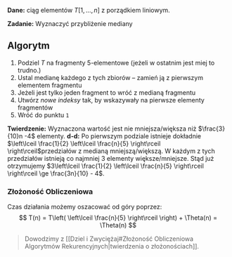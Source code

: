 **Dane:**
ciąg elementów $T[1,\dots, n]$ z porządkiem liniowym.

**Zadanie:**
Wyznaczyć przybliżenie mediany

## Algorytm

1. Podziel $T$ na fragmenty 5-elementowe (jeżeli w ostatnim jest miej to trudno.)
2. Ustal medianę każdego z tych zbiorów – zamień ją z pierwszym elementem fragmentu
3. Jeżeli jest tylko jeden fragment to wróć z medianą fragmentu
4. Utwórz *nowe indeksy* tak, by wskazywały na pierwsze elementy fragmentów
5. Wróć do punktu `1`

**Twierdzenie:**
Wyznaczona wartość jest nie mniejsza/większa niż $\frac{3}{10}n -4$ elementy.
**d-d:**
Po pierwszym podziale istnieje dokładnie $\left\lceil  \frac{1}{2} \left\lceil  \frac{n}{5}  \right\rceil  \right\rceil$przedziałów z medianą mniejszą/większą. W każdym z tych przedziałów istnieją co najmniej $3$ elementy większe/mniejsze.
Stąd już otrzymujemy $3\left\lceil  \frac{1}{2} \left\lceil  \frac{n}{5}  \right\rceil  \right\rceil \ge \frac{3n}{10} - 4$.

### Złożoność Obliczeniowa

Czas działania możemy oszacować od góry poprzez:
$$
T(n) = T\left( \left\lceil  \frac{n}{5}  \right\rceil  \right) + \Theta(n) = \Theta(n)
$$
> Dowodzimy z [[Dziel i Zwyciężaj#Złożoność Obliczeniowa Algorytmów Rekurencyjnych|twierdzenia o złożonościach]].


